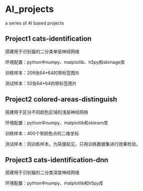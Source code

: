 # AI_projects
a series of AI based projects

## Project1 cats-identification
搭建用于识别猫的二分类单层神经网络

环境配置：python中numpy、matplotlib、h5py和skimage库

训练样本：209张64*64的带标签图片

测试样本：50张64*64的带标签图片

## Project2 colored-areas-distinguish
搭建用于区分不同颜色区域的浅层神经网络

环境配置：python中numpy、matplotlib和sklearn库

训练样本：400个带颜色点的二维坐标

测试样本：同训练样本。为简便起见，只用训练数据集进行效果检验。

## Project3 cats-identification-dnn
搭建用于识别猫的二分类深度神经网络

环境配置：python中numpy、matplotlib和h5py库